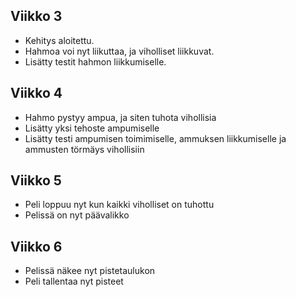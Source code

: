 ## Viikko 3

- Kehitys aloitettu.
- Hahmoa voi nyt liikuttaa, ja viholliset liikkuvat.
- Lisätty testit hahmon liikkumiselle.

## Viikko 4

- Hahmo pystyy ampua, ja siten tuhota vihollisia
- Lisätty yksi tehoste ampumiselle
- Lisätty testi ampumisen toimimiselle, ammuksen liikkumiselle ja ammusten törmäys vihollisiin

## Viikko 5

- Peli loppuu nyt kun kaikki viholliset on tuhottu
- Pelissä on nyt päävalikko

## Viikko 6

- Pelissä näkee nyt pistetaulukon
- Peli tallentaa nyt pisteet

